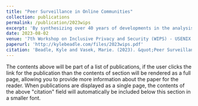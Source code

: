 ```yaml
---
title: "Peer Surveillance in Online Communities"
collection: publications
permalink: /publication/2023wips
excerpt: 'By synthesizing over 40 years of developments in the analysis of surveillance, we derive properties of online communities that enable the abuse of user data by fellow community members and suggest key steps to improving security for vulnerable users. Deploying this new framework on new and existing platforms will ensure that online communities are privacy-conscious and designed more inclusively.'
date: 2023-08-02
venue: '7th Workshop on Inclusive Privacy and Security (WIPS) - USENIX Symposium on Usable Privacy and Security (SOUPS) 2023 '
paperurl: 'http://kylebeadle.com/files/2023wips.pdf'
citation: 'Beadle, Kyle and Vasek, Marie. (2023). &quot;Peer Surveillance in Online Communities.&quot; <i> USENIX Symposium on Usable Privacy and Security (SOUPS) 2023</i>.'
---
```


The contents above will be part of a list of publications, if the user clicks the link for the publication than the contents of section will be rendered as a full page, allowing you to provide more information about the paper for the reader. When publications are displayed as a single page, the contents of the above "citation" field will automatically be included below this section in a smaller font.
